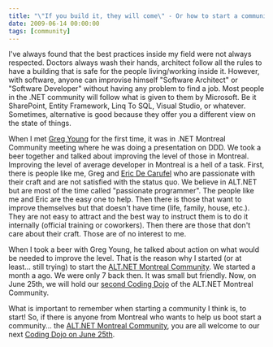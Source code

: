 ```yaml
---
title: "\"If you build it, they will come\" - Or how to start a community"
date: 2009-06-14 00:00:00
tags: [community]
---
```


I've always found that the best practices inside my field were not always respected. Doctors always wash their hands, architect follow all the rules to have a building that is safe for the people living/working inside it. However, with software, anyone can improvise himself "Software Architect" or "Software Developer" without having any problem to find a job. Most people in the .NET community will follow what is given to them by Microsoft. Be it SharePoint, Entity Framework, Linq To SQL, Visual Studio, or whatever. Sometimes, alternative is good because they offer you a different view on the state of things.

When I met [Greg Young](http://codebetter.com/blogs/gregyoung/) for the first time, it was in .NET Montreal Community meeting where he was doing a presentation on DDD. We took a beer together and talked about improving the level of those in Montreal. Improving the level of average developer in Montreal is a hell of a task. First, there is people like me, Greg and [Eric De Carufel](http://blog.decarufel.net) who are passionate with their craft and are not satisfied with the status quo. We believe in ALT.NET but are most of the time called "passionate programmer". The people like me and Eric are the easy one to help. Then there is those that want to improve themselves but that doesn't have time (life, family, house, etc.). They are not easy to attract and the best way to instruct them is to do it internally (official training or coworkers). Then there are those that don't care about their craft. Those are of no interest to me.

When I took a beer with Greg Young, he talked about action on what would be needed to improve the level. That is the reason why I started (or at least... still trying) to start the [ALT.NET Montreal Community](http://www.altnetmontreal.com/portal/). We started a month a ago. We were only 7 back then. It was small but friendly. Now, on June 25th, we will hold our [second Coding Dojo](http://altnetmontreal.eventbrite.com/) of the ALT.NET Montreal Community.

What is important to remember when starting a community I think is, to start! So, if there is anyone from Montreal who wants to help us boot start a community... the [ALT.NET Montreal Community](http://www.altnetmontreal.com/portal/), you are all welcome to our next [Coding Dojo on June 25th](http://altnetmontreal.eventbrite.com/).
